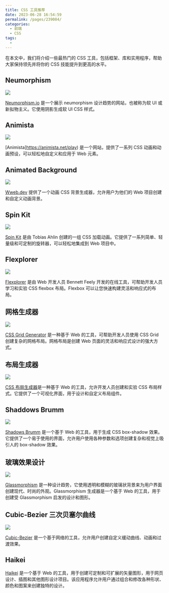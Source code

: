 ```yaml
---
title: CSS 工具推荐
date: 2023-06-28 16:54:59
permalink: /pages/239084/
categories:
  - 前端
  - CSS
tags:
  -
---
```


在本文中，我们将介绍一些最热门的 CSS 工具，包括框架、库和实用程序，帮助大家保持领先并将你的 CSS 技能提升到更高的水平。

## Neumorphism

![](https://p6-juejin.byteimg.com/tos-cn-i-k3u1fbpfcp/73cbb7edf85f4acba15ad5c861c7dd5e~tplv-k3u1fbpfcp-zoom-in-crop-mark:1512:0:0:0.awebp?)

[Neumorphism.io](https://neumorphism.io/#e0e0e0) 是一个展示 neumorphism 设计趋势的网站，也被称为软 UI 或新拟物主义。它使用阴影生成软 UI CSS 样式。

## Animista

![](https://p9-juejin.byteimg.com/tos-cn-i-k3u1fbpfcp/cf9503c563a5483ba4d23034b24df222~tplv-k3u1fbpfcp-zoom-in-crop-mark:1512:0:0:0.awebp?)

[Animista]https://animista.net/play) 是一个网站，提供了一系列 CSS 动画和动画预设，可以轻松地自定义和应用于 Web 元素。

## Animated Background

![](https://p3-juejin.byteimg.com/tos-cn-i-k3u1fbpfcp/5603bafd01b84325b4d9e6c0378fa0a8~tplv-k3u1fbpfcp-zoom-in-crop-mark:1512:0:0:0.awebp?)

[Wweb.dev](https://wweb.dev/resources/animated-css-background-generator) 提供了一个动画 CSS 背景生成器，允许用户为他们的 Web 项目创建和自定义动画背景。

## Spin Kit

![](https://p3-juejin.byteimg.com/tos-cn-i-k3u1fbpfcp/6452ccbee61a49bb88350027a3d40b11~tplv-k3u1fbpfcp-zoom-in-crop-mark:1512:0:0:0.awebp?)

[Spin Kit](https://tobiasahlin.com/spinkit/) 是由 Tobias Ahlin 创建的一组 CSS 加载动画。它提供了一系列简单、轻量级和可定制的旋转器，可以轻松地集成到 Web 项目中。

## Flexplorer

![](https://p9-juejin.byteimg.com/tos-cn-i-k3u1fbpfcp/1a099b27546c4eef8f49a44c80517510~tplv-k3u1fbpfcp-zoom-in-crop-mark:1512:0:0:0.awebp?)

[Flexplorer](https://bennettfeely.com/flexplorer/) 是由 Web 开发人员 Bennett Feely 开发的在线工具，可帮助开发人员学习和实验 CSS flexbox 布局。Flexbox 可以让您快速构建灵活和响应式的布局。

## 网格生成器

![](https://p9-juejin.byteimg.com/tos-cn-i-k3u1fbpfcp/e51364bebe614201b5c7a654db166794~tplv-k3u1fbpfcp-zoom-in-crop-mark:1512:0:0:0.awebp?)

[CSS Grid Generator](https://cssgrid-generator.netlify.app/) 是一种基于 Web 的工具，可帮助开发人员使用 CSS Grid 创建复杂的网格布局。网格布局是创建 Web 页面的灵活和响应式设计的强大方式。

## 布局生成器

![](https://p9-juejin.byteimg.com/tos-cn-i-k3u1fbpfcp/2cb52d03243648af9d9ab9ebbb2930f8~tplv-k3u1fbpfcp-zoom-in-crop-mark:1512:0:0:0.awebp?)

[CSS 布局生成器](https://layout.bradwoods.io/)是一种基于 Web 的工具，允许开发人员创建和实验 CSS 布局样式。它提供了一个可视化界面，用于设计和自定义布局组件。

## Shaddows Brumm

![](https://p1-juejin.byteimg.com/tos-cn-i-k3u1fbpfcp/8352d449ebba46d59523dd1465fb112d~tplv-k3u1fbpfcp-zoom-in-crop-mark:1512:0:0:0.awebp?)

[Shadows Brumm](https://shadows.brumm.af/) 是一个基于 Web 的工具，用于生成 CSS box-shadow 效果。它提供了一个易于使用的界面，允许用户使用各种参数和选项创建复杂和视觉上吸引人的 box-shadow 效果。

## 玻璃效果设计

![](https://p9-juejin.byteimg.com/tos-cn-i-k3u1fbpfcp/28ed1fcd8bef43c9a7144d151d9760c6~tplv-k3u1fbpfcp-zoom-in-crop-mark:1512:0:0:0.awebp?)

[Glassmorphism](https://hype4.academy/tools/glassmorphism-generator) 是一种设计趋势，它使用透明和模糊的玻璃状背景来为用户界面创建现代、时尚的外观。Glassmorphism 生成器是一个基于 Web 的工具，用于创建受 Glassmorphism 启发的设计和图形。

## Cubic-Bezier 三次贝塞尔曲线

![](https://p1-juejin.byteimg.com/tos-cn-i-k3u1fbpfcp/1c718ae3eef0446da954afe80ea79f81~tplv-k3u1fbpfcp-zoom-in-crop-mark:1512:0:0:0.awebp?)

[Cubic-Bezier](https://cubic-bezier.com/#.17,.67,.83,.67) 是一个基于网络的工具，允许用户创建自定义缓动曲线、动画和过渡效果。

## Haikei

[Haikei](https://app.haikei.app/) 是一个基于 Web 的工具，用于创建可定制和可扩展的矢量图形，用于网页设计、插图和其他图形设计项目。该应用程序允许用户通过组合和修改各种形状、颜色和图案来创建独特的设计。
